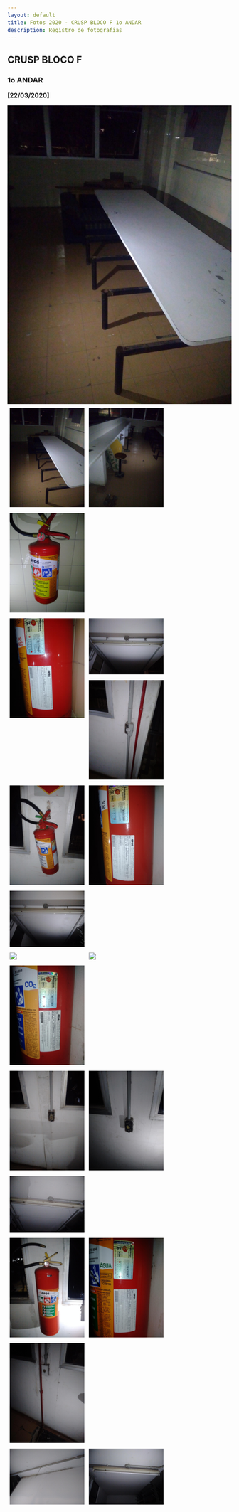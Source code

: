 ```yaml
---
layout: default
title: Fotos 2020 - CRUSP BLOCO F 1o ANDAR
description: Registro de fotografias
---
```


<script src="https://cdnjs.cloudflare.com/ajax/libs/ekko-lightbox/5.3.0/ekko-lightbox.js" integrity="sha256-jGAkJO3hvqIDc4nIY1sfh/FPbV+UK+1N+xJJg6zzr7A=" crossorigin="anonymous"></script>
<script src="https://cdnjs.cloudflare.com/ajax/libs/ekko-lightbox/5.3.0/ekko-lightbox.js.map" integrity="undefined" crossorigin="anonymous"></script>
<script src="https://cdnjs.cloudflare.com/ajax/libs/ekko-lightbox/5.3.0/ekko-lightbox.min.js" integrity="sha256-Y1rRlwTzT5K5hhCBfAFWABD4cU13QGuRN6P5apfWzVs=" crossorigin="anonymous"></script>
<script src="https://cdnjs.cloudflare.com/ajax/libs/ekko-lightbox/5.3.0/ekko-lightbox.min.js.map" integrity="undefined" crossorigin="anonymous"></script>
<link rel="stylesheet" href="https://cdnjs.cloudflare.com/ajax/libs/ekko-lightbox/5.3.0/ekko-lightbox.css" integrity="sha256-HAaDW5o2+LelybUhfuk0Zh2Vdk8Y2W2UeKmbaXhalfA=" crossorigin="anonymous" />

<!-- 
Em href="" colocar dentro das aspas o link 
do arquivo seja no drive ou no próprio github
LEMBRE-SE SEMPRE DE TORNÁ-LO PÚBLICO
-->

## CRUSP BLOCO F
### 1o ANDAR

<b>[22/03/2020]</b>
<p></p>
<div class="row justify-content-center">
	<div class="col-md-8">
		<div class="row">
			<a href="./andar1/1.jpg" data-toggle="lightbox" data-gallery="example-gallery" class="col-sm-4">
				<img src="./andar1/1.jpg" class="img-fluid">
			</a>
		</div>
	</div>
</div>
<div class = "row">
	<div class = "column" style="width:100%"><a href="./andar1/1.jpg" data-toggle="lightbox"><img src="./andar1/1.jpg"></a></div>
	<div class = "column" style="width:100%"><img src="./andar1/2.jpg"></div>
	<div class = "column" style="width:100%"><img src="./andar1/3.jpg"></div>
</div>
<div class = "row">
	<div class = "column" style="width:100%"><img src="./andar1/4.jpg"></div>
	<div class = "column" style="width:100%"><img src="./andar1/5.jpg"></div>
	<div class = "column" style="width:100%"><img src="./andar1/6.jpg"></div>
</div>
<div class = "row">
	<div class = "column" style="width:100%"><img src="./andar1/7.jpg"></div>
	<div class = "column" style="width:100%"><img src="./andar1/8.jpg"></div>
	<div class = "column" style="width:100%"><img src="./andar1/9.jpg"></div>
</div>
<div class = "row">
	<div class = "column" style="width:100%"><img src="./andar1/10.jpg"></div>
	<div class = "column" style="width:100%"><img src="./andar1/11.jpg"></div>
	<div class = "column" style="width:100%"><img src="./andar1/12.jpg"></div>
</div>
<div class = "row">
	<div class = "column" style="width:100%"><img src="./andar1/13.jpg"></div>
	<div class = "column" style="width:100%"><img src="./andar1/14.jpg"></div>
	<div class = "column" style="width:100%"><img src="./andar1/15.jpg"></div>
</div>
<div class = "row">
	<div class = "column" style="width:100%"><img src="./andar1/16.jpg"></div>
	<div class = "column" style="width:100%"><img src="./andar1/17.jpg"></div>
	<div class = "column" style="width:100%"><img src="./andar1/18.jpg"></div>
</div>
<div class = "row">
	<div class = "column" style="width:100%"><img src="./andar1/19.jpg"></div>
	<div class = "column" style="width:100%"><img src="./andar1/20.jpg"></div>
</div>


<style>
 /* Three image containers (use 25% for four, and 50% for two, etc) */
.column {
  float: left;
  width: 33.33% !important;
  padding: 5px;
}

/* Clear floats after image containers */
.row::after {
  content: "";
  clear: both;
  display: table;
} 
</style>